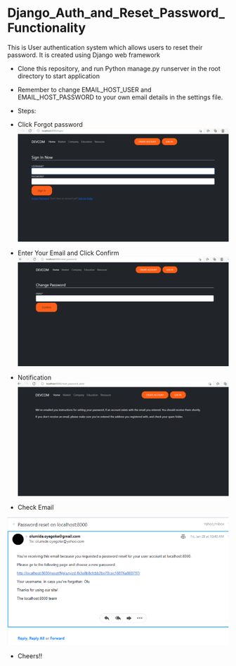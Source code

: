 # Django_Auth_and_Reset_Password_Functionality
This is User authentication system which allows users to reset their password. It is created using Django web framework

- Clone this repository, and run Python manage.py runserver in the root directory to start application

- Remember to change EMAIL_HOST_USER and EMAIL_HOST_PASSWORD to your own email details in the settings file.

- Steps:
- Click Forgot password
![](https://github.com/olumide1128/Django_Auth_and_Reset_Password_Functionality/blob/master/screenshots/Screenshot%20(108).png)

- Enter Your Email and Click Confirm
![](https://github.com/olumide1128/Django_Auth_and_Reset_Password_Functionality/blob/master/screenshots/Screenshot%20().png)

- Notification
![](https://github.com/olumide1128/Django_Auth_and_Reset_Password_Functionality/blob/master/screenshots/Screenshot%20(109).png)

- Check Email

![](https://github.com/olumide1128/Django_Auth_and_Reset_Password_Functionality/blob/master/screenshots/Screenshot%20(121).png)



- Cheers!!
